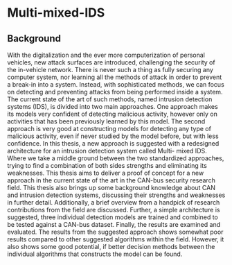 # Multi-mixed-IDS

## Background
With the digitalization and the ever more computerization of personal vehicles, new attack surfaces are introduced, challenging the security of the in-vehicle network. There is never such a thing as fully securing any computer system, nor learning all the methods of attack in order to prevent a break-in into a system. Instead, with sophisticated methods, we can focus on detecting and preventing attacks from being performed inside a system. The current state of the art of such methods, named intrusion detection systems (IDS), is divided into two main approaches. One approach makes its models very confident of detecting malicious activity, however only on activities that has been previously learned by this model. The second approach is very good at constructing models for detecting any type of malicious activity, even if never studied by the model before, but with less confidence. In this thesis, a new approach is suggested with a redesigned architecture for an intrusion detection system called Multi- mixed IDS. Where we take a middle ground between the two standardized approaches, trying to find a combination of both sides strengths and eliminating its weaknesses. This thesis aims to deliver a proof of concept for a new approach in the current state of the art in the CAN-bus security research field. This thesis also brings up some background knowledge about CAN and intrusion detection systems, discussing their strengths and weaknesses in further detail. Additionally, a brief overview from a handpick of research contributions from the field are discussed. Further, a simple architecture is suggested, three individual detection models are trained and combined to be tested against a CAN-bus dataset. Finally, the results are examined and evaluated. The results from the suggested approach shows somewhat poor results compared to other suggested algorithms within the field. However, it also shows some good potential, if better decision methods between the individual algorithms that constructs the model can be found.
